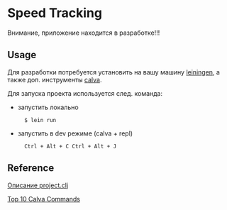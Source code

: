 # Speed Tracking

Внимание, приложение находится в разработке!!!

## Usage

Для разработки потребуется установить на вашу машину [leiningen](https://leiningen.org/), а также доп. инструменты [calva](https://calva.io/).

Для запуска проекта используется след. команда:

* запустить локально

        $ lein run

* запустить в dev режиме (calva + repl)

        Ctrl + Alt + C Ctrl + Alt + J

## Reference

[Описание project.clj](https://github.com/technomancy/leiningen/blob/stable/sample.project.clj)

[Top 10 Calva Commands](https://calva.io/commands-top10/)
